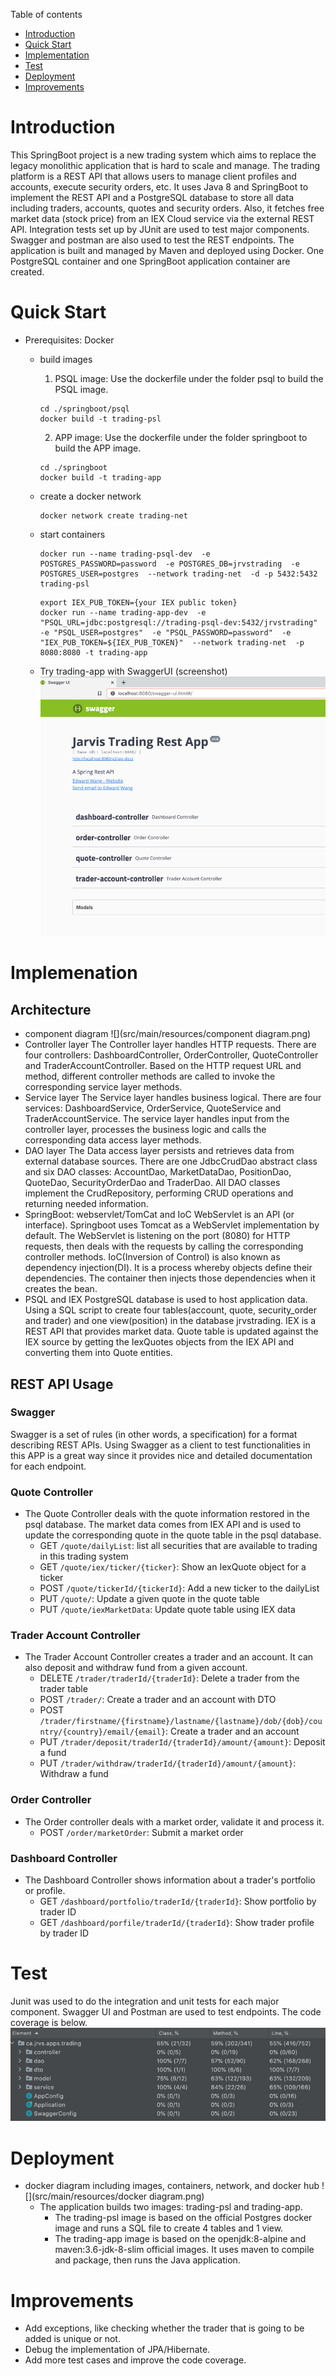 Table of contents
* [Introduction](#Introduction)
* [Quick Start](#Quick-Start)
* [Implementation](#Implementation)
* [Test](#Test)
* [Deployment](#Deployment)
* [Improvements](#Improvements)

# Introduction
This SpringBoot project is a new trading system which aims to replace the legacy monolithic application that is hard to scale and manage. The trading platform is a REST API that allows users to manage client profiles and accounts, execute security orders, etc. It uses Java 8 and SpringBoot to implement the REST API and a PostgreSQL database to store all data including traders, accounts, quotes and security orders. Also, it fetches free market data (stock price) from an IEX Cloud service via the external REST API. Integration tests set up by JUnit are used to test major components. Swagger and postman are also used to test the REST endpoints. The application is built and managed by Maven and deployed using Docker. One PostgreSQL container and one SpringBoot application container are created.



# Quick Start
- Prerequisites: Docker
  - build images
    1. PSQL image:
    Use the dockerfile under the folder psql to build the PSQL image.
    ```
    cd ./springboot/psql
    docker build -t trading-psl
    ```
      
    2. APP image:
    Use the dockerfile under the folder springboot to build the APP image. 
    ```
    cd ./springboot
    docker build -t trading-app
    ```

  - create a docker network

    ```
    docker network create trading-net
    ```

  - start containers
  
    ```
    docker run --name trading-psql-dev  -e POSTGRES_PASSWORD=password  -e POSTGRES_DB=jrvstrading  -e POSTGRES_USER=postgres  --network trading-net  -d -p 5432:5432 trading-psl
    ```
    ```
    export IEX_PUB_TOKEN={your IEX public token}
    docker run --name trading-app-dev  -e "PSQL_URL=jdbc:postgresql://trading-psql-dev:5432/jrvstrading"  -e "PSQL_USER=postgres"  -e "PSQL_PASSWORD=password"  -e "IEX_PUB_TOKEN=${IEX_PUB_TOKEN}"  --network trading-net  -p 8080:8080 -t trading-app
    ```

  - Try trading-app with SwaggerUI (screenshot)
  ![img.png](src/main/resources/img.png)




# Implemenation
## Architecture
- component diagram 
![](src/main/resources/component diagram.png)
- Controller layer 
  The Controller layer handles HTTP requests. There are four controllers: DashboardController, OrderController, QuoteController and TraderAccountController. Based on the HTTP request URL and method, different controller methods are called to invoke the corresponding service layer methods.
- Service layer
  The Service layer handles business logical. There are four services: DashboardService, OrderService, QuoteService and TraderAccountService. The service layer handles input from the controller layer, processes the business logic and calls the corresponding data access layer methods. 
- DAO layer
  The Data access layer persists and retrieves data from external database sources. There are one JdbcCrudDao abstract class and six DAO classes: AccountDao, MarketDataDao, PositionDao, QuoteDao, SecurityOrderDao and TraderDao. All DAO classes implement the CrudRepository, performing CRUD operations and returning needed information.
- SpringBoot: webservlet/TomCat and IoC
  WebServlet is an API (or interface). Springboot uses Tomcat as a WebServlet implementation by default. The WebServlet is listening on the port (8080) for HTTP requests, then deals with the requests by calling the corresponding controller methods.
  IoC(Inversion of Control) is also known as dependency injection(DI). It is a process whereby objects define their dependencies. The container then injects those dependencies when it creates the bean.
- PSQL and IEX
  PostgreSQL database is used to host application data. Using a SQL script to create four tables(account, quote, security_order and trader) and one view(position) in the database jrvstrading.
  IEX is a REST API that provides market data. Quote table is updated against the IEX source by getting the IexQuotes objects from the IEX API and converting them into Quote entities.
## REST API Usage
### Swagger
Swagger is a set of rules (in other words, a specification) for a format describing REST APIs. Using Swagger as a client to test functionalities in this APP is a great way since it provides nice and detailed documentation for each endpoint.
### Quote Controller
- The Quote Controller deals with the quote information restored in the psql database. The market data comes from IEX API and is used to update the corresponding quote in the quote table in the psql database.
  - GET `/quote/dailyList`: list all securities that are available to trading in this trading system
  - GET `/quote/iex/ticker/{ticker}`: Show an IexQuote object for a ticker
  - POST `/quote/tickerId/{tickerId}`: Add a new ticker to the dailyList
  - PUT `/quote/`: Update a given quote in the quote table
  - PUT `/quote/iexMarketData`: Update quote table using IEX data
### Trader Account Controller
- The Trader Account Controller creates a trader and an account. It can also deposit and withdraw fund from a given account.
  - DELETE `/trader/traderId/{traderId}`: Delete a trader from the trader table
  - POST `/trader/`: Create a trader and an account with DTO
  - POST `/trader/firstname/{firstname}/lastname/{lastname}/dob/{dob}/country/{country}/email/{email}`: Create a trader and an account
  - PUT `/trader/deposit/traderId/{traderId}/amount/{amount}`: Deposit a fund
  - PUT `/trader/withdraw/traderId/{traderId}/amount/{amount}`: Withdraw a fund
### Order Controller
- The Order controller deals with a market order, validate it and process it.
  - POST `/order/marketOrder`: Submit a market order
### Dashboard Controller
- The Dashboard Controller shows information about a trader's portfolio or profile.
  - GET `/dashboard/portfolio/traderId/{traderId}`: Show portfolio by trader ID
  - GET `/dashboard/porfile/traderId/{traderId}`: Show trader profile by trader ID


# Test
Junit was used to do the integration and unit tests for each major component. Swagger UI and Postman are used to test endpoints.
The code coverage is below.
![img.png](src/main/resources/test_coverage.png)
# Deployment
- docker diagram including images, containers, network, and docker hub
  ![](src/main/resources/docker diagram.png)
  - The application builds two images: trading-psl and trading-app. 
    - The trading-psl image is based on the official Postgres docker image and runs a SQL file to create 4 tables and 1 view.
    - The trading-app image is based on the openjdk:8-alpine and maven:3.6-jdk-8-slim official images. It uses maven to compile and package, then runs the Java application.

# Improvements
- Add exceptions, like checking whether the trader that is going to be added is unique or not.
- Debug the implementation of JPA/Hibernate.
- Add more test cases and improve the code coverage.